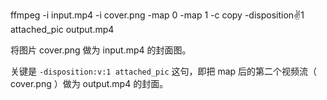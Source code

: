 ffmpeg -i input.mp4 -i cover.png -map 0 -map 1 -c copy -disposition:v:1 attached_pic output.mp4

将图片 cover.png 做为 input.mp4 的封面图。

关键是 `-disposition:v:1 attached_pic` 这句，即把 map 后的第二个视频流（ cover.png ）做为 output.mp4 的封面。
